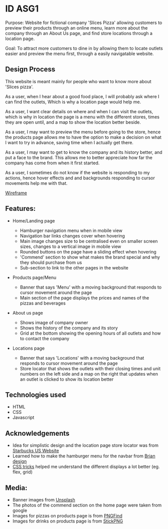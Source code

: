 # ID ASG1
Purpose: Website for fictional company 'Slices Pizza' allowing customers to preview their products through an online menu, learn more about the company through an About Us page, and find store locations through a location page.

Goal: To attract more customers to dine in by allowing them to locate outlets easier and preview the menu first, through a easily navigatable website.

## Design Process

This website is meant mainly for people who want to know more about 'Slices pizza'.

As a user, when I hear about a good food place, I will probably ask where I can find the outlets, Which is why a location page would help me.

As a user, I want clear details on where and when I can visit the outlets, which is why in location the page is a menu with the different stores, times they are open until, and a map to show the location better beside.

As a user, I may want to preview the menu before going to the store, hence the products page allows me to have the option to make a decision on what I want to try in advance, saving time when I actually get there.

As a user, I may want to get to know the company and its history better, and put a face to the brand. This allows me to better appreciate how far the company has come from when it first started.

As a user, I sometimes do not know if the website is responding to my actions, hence hover effects and and backgrounds responding to cursor movements help me with that.

[Wireframe](https://xd.adobe.com/view/010fbe22-2d96-494e-8f42-09a7ea567bbc-545c/)

## Features:

+ Home/Landing page

  - Hamburger navigation menu when in mobile view
  - Navigation bar links changes cover when hovering
  - Main image changes size to be centralised even on smaller screen sizes, changes to a vertical image in mobile view
  - Rounded buttons on the page have a sliding effect when hovering
  - 'Commend' section to show what makes the brand special and why they should purchase from us
  - Sub-section to link to the other pages in the website

+ Products page/Menu

  - Banner that says 'Menu' with a moving background that responds to cursor movement around the page
  - Main section of the page displays the prices and names of the pizzas and beverages

+ About us page

  - Shows image of company owner
  - Shows the history of the company and its story
  - Grid at the bottom showing the opening hours of all outlets and how to contact the company

+ Locations page

  - Banner that says 'Locations' with a moving background that responds to cursor movement around the page
  - Store locator that shows the outlets with their closing times and unit numbers on the left side and a map on the right that updates when an outlet is clicked to show its location better

## Technologies used
  - HTML
  - CSS
  - Javascript

## Acknowledgements
  - Idea for simplistic design and the location page store locator was from [Starbucks US Website](https://www.starbucks.com/store-locator?map=1.33152,103.857703,15z)
  - Learned how to make the hamburger menu for the navbar from [Brian design](https://www.youtube.com/@briandesign)
  - [CSS tricks](https://css-tricks.com/snippets/css/a-guide-to-flexbox/) helped me understand the different displays a lot better (eg. flex, grid) 

## Media:
- Banner images from [Unsplash](https://unsplash.com/images/food/pizza)
- The photos of the commend section on the home page were taken from google
- Images for pizzas on products page is from [PNGFind](pngfind.com)
- Images for drinks on products page is from [StickPNG](stickpng.com)



